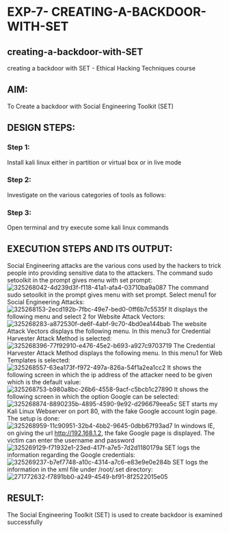 # EXP-7- CREATING-A-BACKDOOR-WITH-SET

## creating-a-backdoor-with-SET
creating a backdoor with SET - Ethical Hacking Techniques course

## AIM:
To Create a backdoor with Social Engineering Toolkit (SET)

## DESIGN STEPS:

### Step 1:

Install kali linux either in partition or virtual box or in live mode

### Step 2:

Investigate on the various categories of tools as follows:

### Step 3:

Open terminal and try execute some kali linux commands

## EXECUTION STEPS AND ITS OUTPUT:
Social Engineering attacks are the various cons used by the hackers to trick people into providing sensitive data to the attackers. 
The command sudo setoolkit in the prompt gives menu with set prompt:
![325268042-4d239d3f-f118-41a1-afa4-03710ba9a087](https://github.com/pradeepasri26/creating-a-backdoor-with-SET/assets/131433142/1ca49026-9435-470e-a42d-1434087f897a)
The command sudo setoolkit in the prompt gives menu with set prompt. Select menu1 for Social Engineering Attacks:
![325268153-2ecd192b-7fbc-49e7-bed0-0ff6b7c5535f](https://github.com/pradeepasri26/creating-a-backdoor-with-SET/assets/131433142/34c489fc-51c7-414a-b33d-79bc4cd8291c)
It displays the following menu and select 2 for Website Attack Vectors:
![325268283-a872530f-de6f-4abf-9c70-4bd0ea144bab](https://github.com/pradeepasri26/creating-a-backdoor-with-SET/assets/131433142/1677f3a3-70f8-48c1-a2ad-00a6c4ca89b8)
The website Attack Vectors displays the following menu. In this menu3 for Credential Harvester Attack Method is selected:
![325268396-77f92910-e476-45e2-b693-a927c9703719](https://github.com/pradeepasri26/creating-a-backdoor-with-SET/assets/131433142/e0c76e8f-9408-4819-b4ef-3c57be0300ef)
The Credential Harvester Attack Method displays the following menu. In this menu1 for Web Templates is selected:
![325268557-63ea173f-f972-497a-826a-54f1a2ea1cc2](https://github.com/pradeepasri26/creating-a-backdoor-with-SET/assets/131433142/2ea86427-f0ac-4d28-b7ec-b7b07b060e0b)
It shows the following screen in which the ip address of the attacker need to be given which is the default value:
![325268753-b980a8bc-26b6-4558-9acf-c5bcb1c27890](https://github.com/pradeepasri26/creating-a-backdoor-with-SET/assets/131433142/36fd6b02-6a93-49e8-84a2-890d197789cb)
It shows the following screen in which the option Google can be selected:
![325268874-8890235b-4895-4590-9e92-d296679eea5c](https://github.com/pradeepasri26/creating-a-backdoor-with-SET/assets/131433142/91865649-580d-433e-9cc7-a7c03d86319c)
SET starts my Kali Linux Webserver on port 80, with the fake Google account login page. The setup is done:
![325268959-11c90951-32b4-4bb2-9645-0dbb67f93ad7](https://github.com/pradeepasri26/creating-a-backdoor-with-SET/assets/131433142/57f2e4fe-c91a-4533-b614-08007f57707e)
In windows IE, on giving the url http://192.168.1.2, the fake Google page is displayed. The victim can enter the username and password
![325269129-f71932e1-23ed-417f-a7e5-7d2d1180179a](https://github.com/pradeepasri26/creating-a-backdoor-with-SET/assets/131433142/886311dd-40f4-4821-99d0-879523e494a7)
SET logs the information regarding the Google credentials:
![325269237-b7ef7748-a10c-4314-a7c6-e83e9e0e284b](https://github.com/pradeepasri26/creating-a-backdoor-with-SET/assets/131433142/c8a61350-3ab8-4d00-9b08-c5143f9d7b30)
SET logs the information in the xml file under /root/.set directory:
![271772632-f7891bb0-a249-4549-bf91-8f2522015e05](https://github.com/user-attachments/assets/303d66c2-3f3c-4897-9fc9-d5b13bd03c4c)


## RESULT:
The Social Engineering Toolkit (SET) is used to create backdoor is  examined successfully
